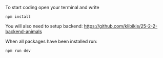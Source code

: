 To start coding open your terminal and write

```npm install```

You will also need to setup backend:
https://github.com/klibikis/25-2-2-backend-animals

When all packages have been installed run:

```npm run dev```


